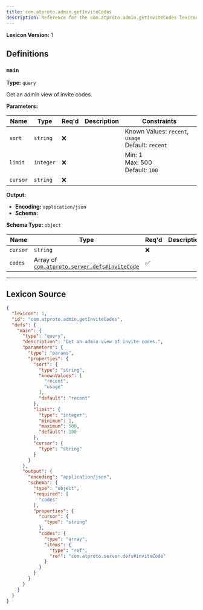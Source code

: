 ```yaml
---
title: com.atproto.admin.getInviteCodes
description: Reference for the com.atproto.admin.getInviteCodes lexicon
---
```

**Lexicon Version:** 1

## Definitions

<a name="main"></a>
### `main`

**Type:** `query`

Get an admin view of invite codes.

**Parameters:**

| Name | Type | Req'd  | Description | Constraints |
|------|------|----------|-------------|-------------|
| `sort` | `string` | ❌  |  | Known Values: `recent`, `usage`<br/>Default: `recent` |
| `limit` | `integer` | ❌  |  | Min: 1<br/>Max: 500<br/>Default: `100` |
| `cursor` | `string` | ❌  |  |  |
**Output:**

- **Encoding:** `application/json`
- **Schema:**

**Schema Type:** `object`

| Name | Type | Req'd  | Description | Constraints |
|------|------|----------|-------------|-------------|
| `cursor` | `string` | ❌  |  |  |
| `codes` | Array of [`com.atproto.server.defs#inviteCode`](/lexicons/com/atproto/server/defs#inviteCode) | ✅  |  |  |

---

## Lexicon Source
```json
{
  "lexicon": 1,
  "id": "com.atproto.admin.getInviteCodes",
  "defs": {
    "main": {
      "type": "query",
      "description": "Get an admin view of invite codes.",
      "parameters": {
        "type": "params",
        "properties": {
          "sort": {
            "type": "string",
            "knownValues": [
              "recent",
              "usage"
            ],
            "default": "recent"
          },
          "limit": {
            "type": "integer",
            "minimum": 1,
            "maximum": 500,
            "default": 100
          },
          "cursor": {
            "type": "string"
          }
        }
      },
      "output": {
        "encoding": "application/json",
        "schema": {
          "type": "object",
          "required": [
            "codes"
          ],
          "properties": {
            "cursor": {
              "type": "string"
            },
            "codes": {
              "type": "array",
              "items": {
                "type": "ref",
                "ref": "com.atproto.server.defs#inviteCode"
              }
            }
          }
        }
      }
    }
  }
}
```
